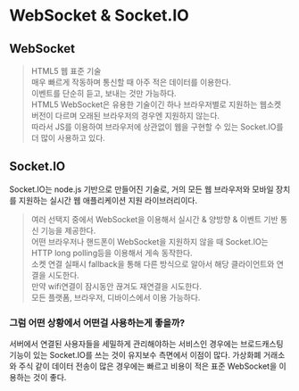 # WebSocket & Socket.IO


## WebSocket
>HTML5 웹 표준 기술</br>
> 매우 빠르게 작동하며 통신할 때 아주 적은 데이터를 이용한다.</br>
> 이벤트를 단순히 듣고, 보내는 것만 가능하다.</br>
> HTML5 WebSocket은 유용한 기술이긴 하나 브라우저별로 지원하는 웹소켓 버전이 다르며 오래된 브라우저의 경우엔 지원하지 않는다.</br>
> 따라서 JS를 이용하여 브라우저에 상관없이 웹을 구현할 수 있는 Socket.IO를 더 많이 사용하고 있다.

## Socket.IO
Socket.IO는 node.js 기반으로 만들어진 기술로, 거의 모든 웹 브라우저와 모바일 장치를 지원하는 실시간 웹 애플리케이션 지원 라이브러리이다.
>여러 선택지 중에서 WebSocket을 이용해서 실시간 & 양방향 & 이벤트 기반 통신 기능을 제공한다.</br>
> 어떤 브라우저나 핸드폰이 WebSocket을 지원하지 않을 때 Socket.IO는 HTTP long polling등을 이용해서 게속 동작한다.</br>
> 소켓 연결 실패시 fallback을 통해 다른 방식으로 알아서 해당 클라이언트와 연결을 시도한다.</br>
> 만약 wifi연결이 잠시동안 끊겨도 재연결을 시도한다.</br>
> 모든 플랫폼, 브라우저, 디바이스에서 이용 가능하다.
> 

### 그럼 어떤 상황에서 어떤걸 사용하는게 좋을까?
서버에서 연결된 사용자들을 세밀하게 관리해야하는 서비스인 경우에는 브로드캐스팅 기능이 있는 Socket.IO를 쓰는 것이 유지보수 측면에서 이점이 많다.
가상화폐 거래소와 주식 같이 데이터 전송이 많은 경우에는 빠르고 비용이 적은 표준 WebSocket을 이용하는 것이 좋다.

